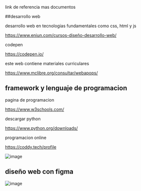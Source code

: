 link de referencia mas documentos

##desarrollo web

desarrollo web en tecnologias fundamentales como css, html y js

https://www.eniun.com/cursos-diseño-desarrollo-web/

codepen

https://codepen.io/

este web contiene materiales curriculares

https://www.mclibre.org/consultar/webapops/

## framework y lenguaje de programacion

pagina de programacion

https://www.w3schools.com/

descargar python

https://www.python.org/downloads/

programacion online

https://coddy.tech/profile


![image](https://github.com/user-attachments/assets/d59e3bff-d65b-4609-974d-ff67a5a1beb4)

## diseño web con figma

![image](https://github.com/user-attachments/assets/99fcbb91-e659-4bfb-b120-421a199035f7)
